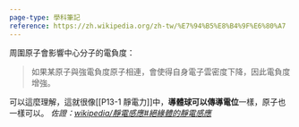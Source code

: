 ```yaml
---
page-type: 學科筆記
reference: https://zh.wikipedia.org/zh-tw/%E7%94%B5%E8%B4%9F%E6%80%A7
---
```

周圍原子會影響中心分子的電負度：

> 如果某原子與強電負度原子相連，會使得自身電子雲密度下降，因此電負度增強。

可以這麼理解，這就很像[[P13-1 靜電力]]中，**導體球可以傳導電位**一樣，原子也一樣可以。
*佐證：[wikipedia/靜電感應#絕緣體的靜電感應](https://zh.wikipedia.org/zh-tw/%E9%9D%99%E7%94%B5%E6%84%9F%E5%BA%94#%E7%BB%9D%E7%BC%98%E4%BD%93%E7%9A%84%E9%9D%99%E7%94%B5%E6%84%9F%E5%BA%94)*